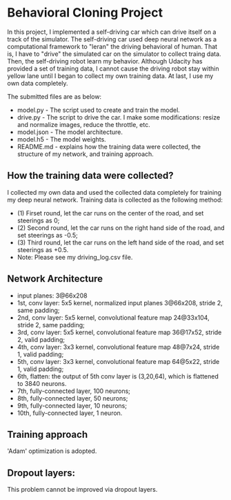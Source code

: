 # Behavioral Cloning Project

In this project, I implemented a self-driving car which can drive itself on a track of the simulator. The self-driving car used deep neural network as a computational framework to "leran" the driving behavioral of human. That is, I have to "drive" the simulated car on the simulator to collect traing data. Then, the self-driving robot learn my behavior. Although Udacity has provided a set of training data, I cannot cause the driving robot stay within yellow lane until I began to collect my own training data. At last, I use my own data completely.

The submitted files are as below:

* model.py - The script used to create and train the model.
* drive.py - The script to drive the car. I make some modifications: resize and normalize images, reduce the throttle, etc. 
* model.json - The model architecture.
* model.h5 - The model weights.
* README.md - explains how the training data were collected, the structure of my network, and training approach.

## How the training data were collected?
I collected my own data and used the collected data completely for training my deep neural network.
Training data is collected as the following method:
* (1) Firset round, let the car runs on the center of the road, and set steerings as 0;
* (2) Second round, let the car runs on the right hand side of the road, and set steerings as -0.5;
* (3) Third round, let the car runs on the left hand side of the road, and set steerings as +0.5.
* Note: Please see my driving_log.csv file.

## Network Architecture
* input planes: 3@66x208
* 1st, conv layer: 5x5 kernel, normalized input planes 3@66x208, stride 2, same padding;
* 2nd, conv layer: 5x5 kernel, convolutional feature map 24@33x104, stride 2, same padding;
* 3rd, conv layer: 5x5 kernel, convolutional feature map 36@17x52, stride 2, valid padding;
* 4th, conv layer: 3x3 kernel, convolutional feature map 48@7x24, stride 1, valid padding;
* 5th, conv layer: 3x3 kernel, convolutional feature map 64@5x22, stride 1, valid padding;
* 6th, flatten: the output of 5th conv layer is (3,20,64), which is flattened to 3840 neurons.
* 7th, fully-connected layer, 100 neurons;
* 8th, fully-connected layer, 50 neurons;
* 9th, fully-connected layer, 10 neurons;
* 10th, fully-connected layer, 1 neuron.
## Training approach
'Adam' optimization is adopted.

## Dropout layers:
This problem cannot be improved via dropout layers.
